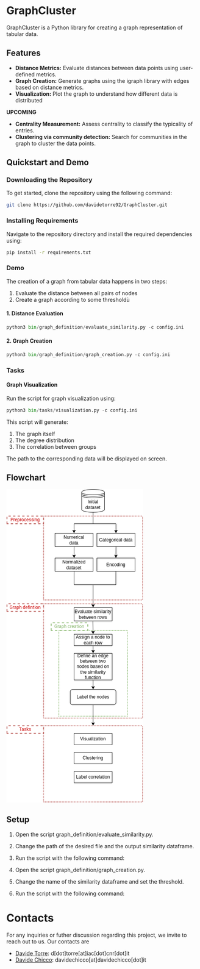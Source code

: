 # GraphCluster

GraphCluster is a Python library for creating a graph representation of tabular data.

## Features

- **Distance Metrics:** Evaluate distances between data points using user-defined metrics.
- **Graph Creation:** Generate graphs using the igraph library with edges based on distance metrics.
- **Visualization:** Plot the graph to understand how different data is distributed

**UPCOMING**
- **Centrality Measurement:** Assess centrality to classify the typicality of entries.
- **Clustering via community detection:** Search for communities in the graph to cluster the data points.

## Quickstart and Demo

### Downloading the Repository

To get started, clone the repository using the following command:

```bash
git clone https://github.com/davidetorre92/GraphCluster.git
```
### Installing Requirements
Navigate to the repository directory and install the required dependencies using:
```bash
pip install -r requirements.txt
```
### Demo
The creation of a graph from tabular data happens in two steps:
1. Evaluate the distance between all pairs of nodes
2. Create a graph according to some thresholdù

#### 1. Distance Evaluation

```python
python3 bin/graph_definition/evaluate_similarity.py -c config.ini
```

#### 2. Graph Creation
```python
python3 bin/graph_definition/graph_creation.py -c config.ini
```
### Tasks
#### Graph Visualization
Run the script for graph visualization using:
```python
python3 bin/tasks/visualization.py -c config.ini
```
This script will generate:
1. The graph itself
2. The degree distribution
3. The correlation between groups

The path to the corresponding data will be displayed on screen.
## Flowchart
![plot](./GraphCluster.png)

## Setup
1. Open the script graph_definition/evaluate_similarity.py.
2. Change the path of the desired file and the output similarity dataframe.
3. Run the script with the following command:

1. Open the script graph_definition/graph_creation.py.
2. Change the name of the similarity dataframe and set the threshold.
3. Run the script with the following command:

# Contacts
For any inquiries or futher discussion regarding this project, we invite to reach out to us. Our contacts are

- [Davide Torre](https://www.linkedin.com/in/davidetorre92/): d[dot]torre[at]iac[dot]cnr[dot]it
- [Davide Chicco](https://davidechicco.it): davidechicco[at]davidechicco[dot]it


